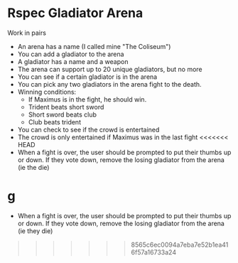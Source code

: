 # Rspec Gladiator Arena

Work in pairs

* An arena has a name (I called mine "The Coliseum")
* You can add a gladiator to the arena
* A gladiator has a name and a weapon
* The arena can support up to 20 unique gladiators, but no more
* You can see if a certain gladiator is in the arena
* You can pick any two gladiators in the arena fight to the death.
* Winning conditions:
  * If Maximus is in the fight, he should win.
  * Trident beats short sword
  * Short sword beats club
  * Club beats trident
* You can check to see if the crowd is entertained
* The crowd is only entertained if Maximus was in the last fight
<<<<<<< HEAD
* When a fight is over, the user should be prompted to put their thumbs up or down. If they vote down, remove the losing gladiator from the arena (ie the die)


g
=======
* When a fight is over, the user should be prompted to put their thumbs up or down. If they vote down, remove the losing gladiator from the arena (ie they die)
>>>>>>> 8565c6ec0094a7eba7e52b1ea416f57a16733a24
